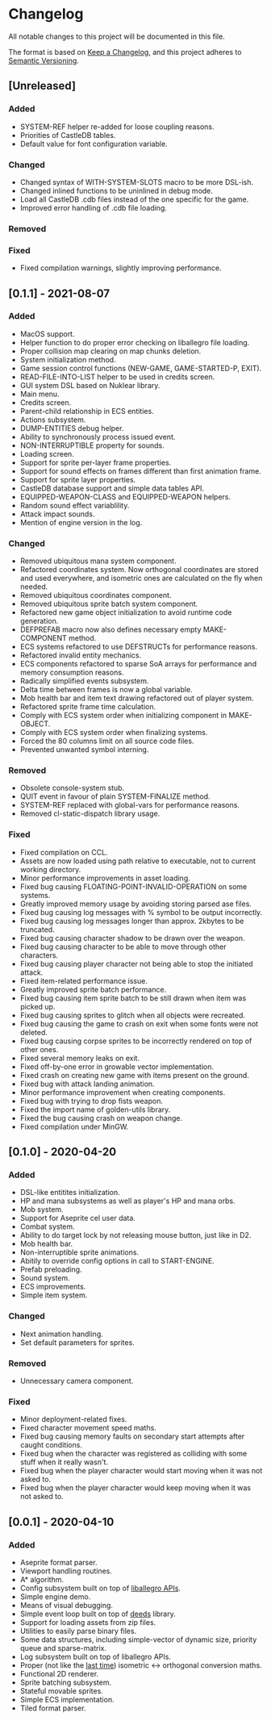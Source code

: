 # Changelog
All notable changes to this project will be documented in this file.

The format is based on [Keep a Changelog](https://keepachangelog.com/en/1.1.0),
and this project adheres to
[Semantic Versioning](https://semver.org/spec/v2.0.0.html).

## [Unreleased]
### Added
- SYSTEM-REF helper re-added for loose coupling reasons.
- Priorities of CastleDB tables.
- Default value for font configuration variable.

### Changed
- Changed syntax of WITH-SYSTEM-SLOTS macro to be more DSL-ish.
- Changed inlined functions to be uninlined in debug mode.
- Load all CastleDB .cdb files instead of the one specific for the game.
- Improved error handling of .cdb file loading.

### Removed

### Fixed
- Fixed compilation warnings, slightly improving performance.

## [0.1.1] - 2021-08-07
### Added
- MacOS support.
- Helper function to do proper error checking on liballegro file loading.
- Proper collision map clearing on map chunks deletion.
- System initialization method.
- Game session control functions (NEW-GAME, GAME-STARTED-P, EXIT).
- READ-FILE-INTO-LIST helper to be used in credits screen.
- GUI system DSL based on Nuklear library.
- Main menu.
- Credits screen.
- Parent-child relationship in ECS entities.
- Actions subsystem.
- DUMP-ENTITIES debug helper.
- Ability to synchronously process issued event.
- NON-INTERRUPTIBLE property for sounds.
- Loading screen.
- Support for sprite per-layer frame properties.
- Support for sound effects on frames different than first animation frame.
- Support for sprite layer properties.
- CastleDB database support and simple data tables API.
- EQUIPPED-WEAPON-CLASS and EQUIPPED-WEAPON helpers.
- Random sound effect variablility.
- Attack impact sounds.
- Mention of engine version in the log.

### Changed
- Removed ubiquitous mana system component.
- Refactored coordinates system. Now orthogonal coordinates are stored and used
  everywhere, and isometric ones are calculated on the fly when needed.
- Removed ubiquitous coordinates component.
- Removed ubiquitous sprite batch system component.
- Refactored new game object initialization to avoid runtime code generation.
- DEFPREFAB macro now also defines necessary empty MAKE-COMPONENT method.
- ECS systems refactored to use DEFSTRUCTs for performance reasons.
- Refactored invalid entity mechanics.
- ECS components refactored to sparse SoA arrays for performance and memory
  consumption reasons.
- Radically simplified events subsystem.
- Delta time between frames is now a global variable.
- Mob health bar and item text drawing refactored out of player system.
- Refactored sprite frame time calculation.
- Comply with ECS system order when initializing component in MAKE-OBJECT.
- Comply with ECS system order when finalizing systems.
- Forced the 80 columns limit on all source code files.
- Prevented unwanted symbol interning.

### Removed
- Obsolete console-system stub.
- QUIT event in favour of plain SYSTEM-FINALIZE method.
- SYSTEM-REF replaced with global-vars for performance reasons.
- Removed cl-static-dispatch library usage.

### Fixed
- Fixed compilation on CCL.
- Assets are now loaded using path relative to executable, not to current
  working directory.
- Minor performance improvements in asset loading.
- Fixed bug causing FLOATING-POINT-INVALID-OPERATION on some systems.
- Greatly improved memory usage by avoiding storing parsed ase files.
- Fixed bug causing log messages with % symbol to be output incorrectly.
- Fixed bug causing log messages longer than approx. 2kbytes to be truncated.
- Fixed bug causing character shadow to be drawn over the weapon.
- Fixed bug causing character to be able to move through other characters.
- Fixed bug causing player character not being able to stop the initiated
  attack.
- Fixed item-related performance issue.
- Greatly improved sprite batch performance.
- Fixed bug causing item sprite batch to be still drawn when item was picked
  up.
- Fixed bug causing sprites to glitch when all objects were recreated.
- Fixed bug causing the game to crash on exit when some fonts were not deleted.
- Fixed bug causing corpse sprites to be incorrectly rendered on top of other
  ones.
- Fixed several memory leaks on exit.
- Fixed off-by-one error in growable vector implementation.
- Fixed crash on creating new game with items present on the ground.
- Fixed bug with attack landing animation.
- Minor performance improvement when creating components.
- Fixed bug with trying to drop fists weapon.
- Fixed the import name of golden-utils library.
- Fixed the bug causing crash on weapon change.
- Fixed compilation under MinGW.

## [0.1.0] - 2020-04-20
### Added
- DSL-like entitites initialization.
- HP and mana subsystems as well as player's HP and mana orbs.
- Mob system.
- Support for Aseprite cel user data.
- Combat system.
- Ability to do target lock by not releasing mouse button, just like in D2.
- Mob health bar.
- Non-interruptible sprite animations.
- Abitily to override config options in call to START-ENGINE.
- Prefab preloading.
- Sound system.
- ECS improvements.
- Simple item system.

### Changed
- Next animation handling.
- Set default parameters for sprites.

### Removed
- Unnecessary camera component.

### Fixed
- Minor deployment-related fixes.
- Fixed character movement speed maths.
- Fixed bug causing memory faults on secondary start attempts after caught
  conditions.
- Fixed bug when the character was registered as colliding with some stuff when
  it really wasn't.
- Fixed bug when the player character would start moving when it was not asked
  to.
- Fixed bug when the player character would keep moving when it was not asked
  to.

## [0.0.1] - 2020-04-10
### Added
- Aseprite format parser.
- Viewport handling routines.
- A* algorithm.
- Config subsystem built on top of
  [liballegro APIs](https://liballeg.org/a5docs/5.2.0/config.html).
- Simple engine demo.
- Means of visual debugging.
- Simple event loop built on top of [deeds](https://github.com/Shinmera/deeds)
  library.
- Support for loading assets from zip files.
- Utilities to easily parse binary files.
- Some data structures, including simple-vector of dynamic size, priority queue
  and sparse-matrix.
- Log subsystem built on top of liballegro APIs.
- Proper (not like the
  [last time](https://awkravchuk.itch.io/darkness-looming))
  isometric <-> orthogonal conversion maths.
- Functional 2D renderer.
- Sprite batching subsystem.
- Stateful movable sprites.
- Simple ECS implementation.
- Tiled format parser.
